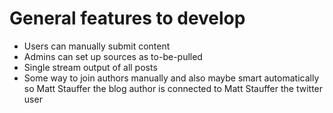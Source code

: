 # General features to develop

- Users can manually submit content
- Admins can set up sources as to-be-pulled
- Single stream output of all posts
- Some way to join authors manually and also maybe smart automatically so Matt Stauffer the blog author is connected to Matt Stauffer the twitter user
